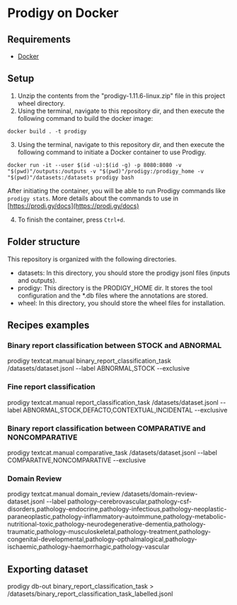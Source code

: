 # Prodigy on Docker

## Requirements
- [Docker](https://docs.docker.com/get-docker/)

## Setup
1) Unzip the contents from the "prodigy-1.11.6-linux.zip" file in this project wheel directory.
2) Using the terminal, navigate to this repository dir, and then execute the following command to build the docker image:

```shell script
docker build . -t prodigy
```

3) Using the terminal, navigate to this repository dir, and then execute the following command to initiate a Docker container to use Prodigy. 
```shell script
docker run -it --user $(id -u):$(id -g) -p 8080:8080 -v "$(pwd)"/outputs:/outputs -v "$(pwd)"/prodigy:/prodigy_home -v "$(pwd)"/datasets:/datasets prodigy bash
```
After initiating the container, you will be able to run Prodigy commands like ```prodigy stats```. More details about the commands to use in [https://prodi.gy/docs](https://prodi.gy/docs) 

4) To finish the container, press ```Ctrl+d```.

## Folder structure
This repository is organized with the following directories.
- datasets: In this directory, you should store the prodigy jsonl files (inputs and outputs).  
- prodigy: This directory is the PRODIGY_HOME dir. It stores the tool configuration and the *.db files where the annotations are stored.  
- wheel: In this directory, you should store the wheel files for installation.  

## Recipes examples

### Binary report classification between STOCK and ABNORMAL
prodigy textcat.manual binary_report_classification_task /datasets/dataset.jsonl --label ABNORMAL,STOCK --exclusive

### Fine report classification
prodigy textcat.manual report_classification_task /datasets/dataset.jsonl --label ABNORMAL,STOCK,DEFACTO,CONTEXTUAL,INCIDENTAL --exclusive

### Binary report classification between COMPARATIVE and NONCOMPARATIVE
prodigy textcat.manual comparative_task /datasets/dataset.jsonl --label COMPARATIVE,NONCOMPARATIVE --exclusive

### Domain Review
prodigy textcat.manual domain_review /datasets/domain-review-dataset.jsonl --label pathology-cerebrovascular,pathology-csf-disorders,pathology-endocrine,pathology-infectious,pathology-neoplastic-paraneoplastic,pathology-inflammatory-autoimmune,pathology-metabolic-nutritional-toxic,pathology-neurodegenerative-dementia,pathology-traumatic,pathology-musculoskeletal,pathology-treatment,pathology-congenital-developmental,pathology-opthalmalogical,pathology-ischaemic,pathology-haemorrhagic,pathology-vascular

## Exporting dataset
prodigy db-out binary_report_classification_task > /datasets/binary_report_classification_task_labelled.jsonl


